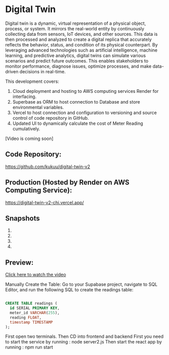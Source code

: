 # Digital Twin

Digital twin is a dynamic, virtual representation of a physical object, process, or system. It mirrors the real-world entity by continuously collecting data from sensors, IoT devices, and other sources. This data is then processed and analyzed to create a digital replica that accurately reflects the behavior, status, and condition of its physical counterpart. By leveraging advanced technologies such as artificial intelligence, machine learning, and predictive analytics, digital twins can simulate various scenarios and predict future outcomes. This enables stakeholders to monitor performance, diagnose issues, optimize processes, and make data-driven decisions in real-time. 

This development covers:

1. Cloud deployment and hosting to AWS computing services Render for  interfacing.
2. Superbase as ORM to host connection to Database and store environmental variables.
3. Vercel to host connection and configuration to  versioning and source control of code repository in GitHub.
4. Updated UI to dynamically calculate the cost of Meter Reading cumulatively. 

[Video is coming soon]


## Code Repository: 

https://github.com/kukuu/digital-twin-v2

## Production (Hosted by Render on AWS Computing Service): 

https://digital-twin-v2-chi.vercel.app/

## Snapshots

1. ![]()
2. ![]()
3. ![]()
4. ![]()

## Preview: 

[Click here to watch the video]()

Manually Create the Table: Go to your Supabase project, navigate to SQL Editor, and run the following SQL to create the readings table:

```sql

CREATE TABLE readings (
  id SERIAL PRIMARY KEY,
  meter_id VARCHAR(255),
  reading FLOAT,
  timestamp TIMESTAMP
);

```




 First open two terminals.
 Then CD into frontend and backend
 First you need to start the service by running : node server2.js
 Then start the react app by running : npm run start
